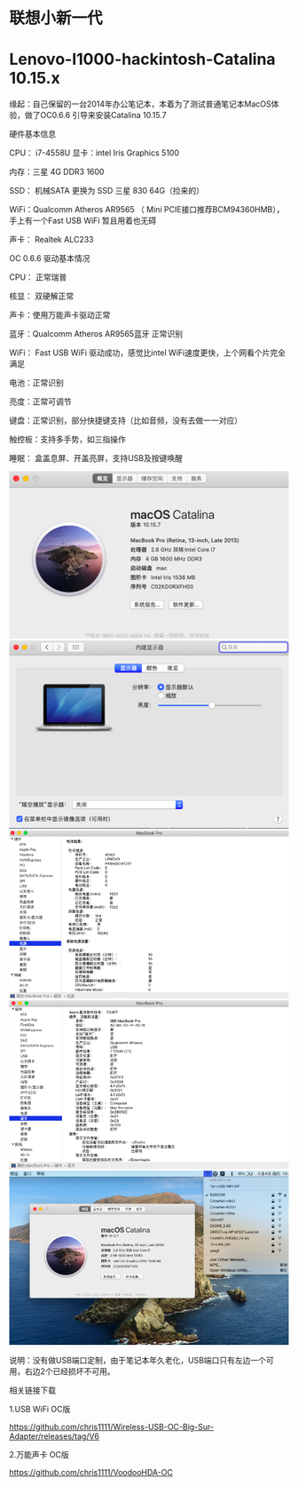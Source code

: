 
# 联想小新一代 

# Lenovo-I1000-hackintosh-Catalina 10.15.x  

缘起：自己保留的一台2014年办公笔记本，本着为了测试普通笔记本MacOS体验，做了OC0.6.6 引导来安装Catalina 10.15.7

硬件基本信息

CPU： i7-4558U
显卡：intel Iris Graphics 5100

内存：三星 4G DDR3 1600

SSD： 机械SATA 更换为 SSD 三星 830 64G（捡来的）

WiFi：Qualcomm  Atheros AR9565 （ Mini PCIE接口推荐BCM94360HMB），手上有一个Fast USB WiFi 暂且用着也无碍

声卡： Realtek ALC233


OC 0.6.6 驱动基本情况

CPU： 正常瑞普

核显： 双硬解正常

声卡：使用万能声卡驱动正常

蓝牙：Qualcomm  Atheros AR9565蓝牙 正常识别

WiFi： Fast USB WiFi 驱动成功，感觉比intel WiFi速度更快，上个网看个片完全满足

电池：正常识别

亮度：正常可调节

键盘：正常识别，部分快捷键支持（比如音频，没有去做一一对应）

触控板：支持多手势，如三指操作

睡眠： 盒盖息屏、开盖亮屏，支持USB及按键唤醒

![](https://github.com/Xmingbai/Lenovo-I1000-hackintosh-Catalina/blob/main/%E5%85%B3%E4%BA%8E%E6%9C%AC%E6%9C%BA.png)
![](https://github.com/Xmingbai/Lenovo-I1000-hackintosh-Catalina/blob/main/%E6%98%BE%E7%A4%BA%E5%99%A8.png)
![](https://github.com/Xmingbai/Lenovo-I1000-hackintosh-Catalina/blob/main/%E7%94%B5%E6%B1%A0.png)
![](https://github.com/Xmingbai/Lenovo-I1000-hackintosh-Catalina/blob/main/%E8%93%9D%E7%89%99.png)
![](https://github.com/Xmingbai/Lenovo-I1000-hackintosh-Catalina/blob/main/USB%20WiFi.png)



说明：没有做USB端口定制，由于笔记本年久老化，USB端口只有左边一个可用，右边2个已经损坏不可用。

相关链接下载

1.USB WiFi OC版

https://github.com/chris1111/Wireless-USB-OC-Big-Sur-Adapter/releases/tag/V6

2.万能声卡 OC版

https://github.com/chris1111/VoodooHDA-OC

